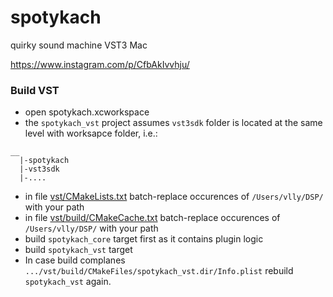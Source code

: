 # spotykach
quirky sound machine
VST3 Mac

https://www.instagram.com/p/CfbAkIvvhju/

### Build VST

- open spotykach.xcworkspace
- the `spotykach_vst` project assumes `vst3sdk` folder is located at the same level with worksapce folder, i.e.:
```
__
  |-spotykach
  |-vst3sdk
  |-....
```
- in file [vst/CMakeLists.txt](https://github.com/vlad-litvinenko/spotykach/blob/main/vst/CMakeLists.txt) batch-replace occurences of `/Users/vlly/DSP/` with your path
- in file [vst/build/CMakeCache.txt](https://github.com/vlad-litvinenko/spotykach/blob/main/vst/build/CMakeCache.txt) batch-replace occurences of `/Users/vlly/DSP/` with your path
- build `spotykach_core` target first as it contains plugin logic
- build `spotykach_vst` target
- In case build complanes `.../vst/build/CMakeFiles/spotykach_vst.dir/Info.plist` rebuild `spotykach_vst` again.
